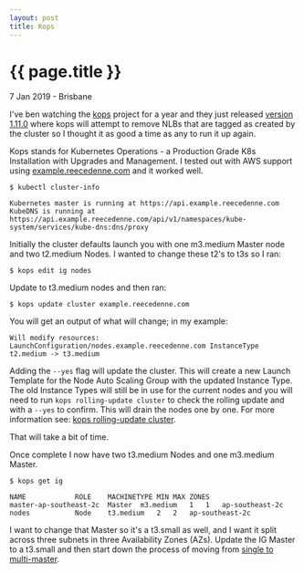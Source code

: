 ```yaml
---
layout: post
title: Kops
---
```


{{ page.title }}
================

<p class="meta">7 Jan 2019 - Brisbane</p>

I've ben watching the [kops][kops] project for a year and they just released [version 1.11.0][version-1.11.0] where kops will attempt to remove NLBs that are tagged as created by the cluster so I thought it as good a time as any to run it up again.

Kops stands for Kubernetes Operations - a Production Grade K8s Installation with Upgrades and Management. I tested out with AWS support using [example.reecedenne.com][example.reecedenne.com] and it worked well.

`$ kubectl cluster-info`

``Kubernetes master is running at https://api.example.reecedenne.com
KubeDNS is running at https://api.example.reecedenne.com/api/v1/namespaces/kube-system/services/kube-dns:dns/proxy``

Initially the cluster defaults launch you with one m3.medium Master node and two t2.medium Nodes. I wanted to change these t2's to t3s so I ran:

`$ kops edit ig nodes`

Update to t3.medium nodes and then ran:

`$ kops update cluster example.reecedenne.com`

You will get an output of what will change; in my example:

``Will modify resources:
  LaunchConfiguration/nodes.example.reecedenne.com
  	InstanceType        	 t2.medium -> t3.medium``

Adding the `--yes` flag will update the cluster. This will create a new Launch Template for the Node Auto Scaling Group with the updated Instance Type. The old Instance Types will still be in use for the current nodes and you will need to run `kops rolling-update cluster` to check the rolling update and with a `--yes` to confirm. This will drain the nodes one by one. For more information see: [kops rolling-update cluster][kops-rolling-update-cluster].

That will take a bit of time.

Once complete I now have two t3.medium Nodes and one m3.medium Master.

`$ kops get ig`

    NAME			ROLE	MACHINETYPE	MIN	MAX	ZONES
    master-ap-southeast-2c	Master	m3.medium	1	1	ap-southeast-2c
    nodes			Node	t3.medium	2	2	ap-southeast-2c

I want to change that Master so it's a t3.small as well, and I want it split across three subnets in three Availability Zones (AZs). Update the IG Master to a t3.small and then start down the process of moving from [single to multi-master][single-to-multi-master].

[kops]: https://github.com/kubernetes/kops
[version-1.11.0]: https://github.com/kubernetes/kops/releases/tag/1.11.0
[example.reecedenne.com]: example.reecedenne.com
[kops-rolling-update-cluster]: https://github.com/kubernetes/kops/blob/master/docs/cli/kops_rolling-update.md
[single-to-multi-master]: https://github.com/kubernetes/kops/blob/master/docs/single-to-multi-master.md